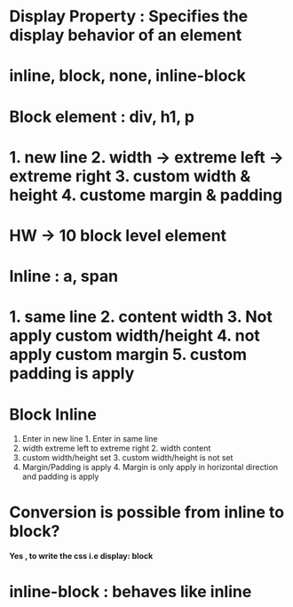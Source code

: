 # Display Property : Specifies the display behavior of an element
# inline, block, none, inline-block

# Block element : div, h1, p 
# 1. new line 2. width -> extreme left -> extreme right 3. custom width & height 4. custome margin & padding

# HW -> 10 block level element

# Inline : a, span
# 1. same line 2. content width 3. Not apply custom width/height 4. not apply custom margin 5. custom padding is apply 

# Block               Inline
1. Enter in new line  1. Enter in same line
2. width extreme left to extreme right 2. width content
3. custom width/height set 3. custom width/height is not set
4. Margin/Padding is apply 4. Margin is only apply in horizontal direction and padding is apply

# Conversion is possible from inline to block?
**Yes , to write the css i.e display: block** 

# inline-block : behaves like inline


